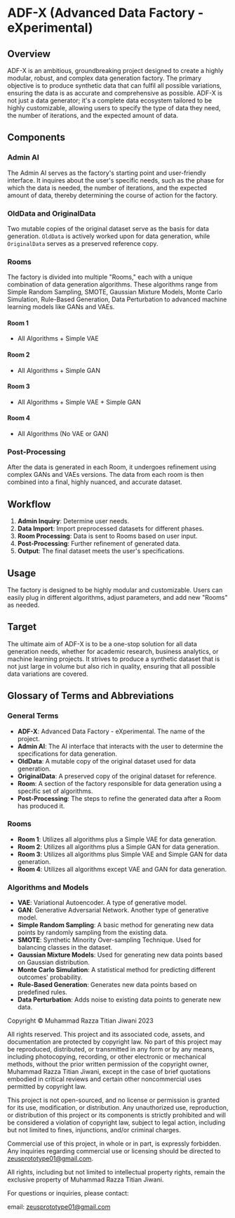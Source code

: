 # ADF-X (Advanced Data Factory - eXperimental)

## Overview
ADF-X is an ambitious, groundbreaking project designed to create a highly modular, robust, and complex data generation factory. The primary objective is to produce synthetic data that can fulfil all possible variations, ensuring the data is as accurate and comprehensive as possible. ADF-X is not just a data generator; it's a complete data ecosystem tailored to be highly customizable, allowing users to specify the type of data they need, the number of iterations, and the expected amount of data.

## Components

### Admin AI
The Admin AI serves as the factory's starting point and user-friendly interface. It inquires about the user's specific needs, such as the phase for which the data is needed, the number of iterations, and the expected amount of data, thereby determining the course of action for the factory.

### OldData and OriginalData
Two mutable copies of the original dataset serve as the basis for data generation. `OldData` is actively worked upon for data generation, while `OriginalData` serves as a preserved reference copy.

### Rooms
The factory is divided into multiple "Rooms," each with a unique combination of data generation algorithms. These algorithms range from Simple Random Sampling, SMOTE, Gaussian Mixture Models, Monte Carlo Simulation, Rule-Based Generation, Data Perturbation to advanced machine learning models like GANs and VAEs.

#### Room 1
- All Algorithms + Simple VAE

#### Room 2
- All Algorithms + Simple GAN

#### Room 3
- All Algorithms + Simple VAE + Simple GAN

#### Room 4
- All Algorithms (No VAE or GAN)

### Post-Processing
After the data is generated in each Room, it undergoes refinement using complex GANs and VAEs versions. The data from each room is then combined into a final, highly nuanced, and accurate dataset.

## Workflow

1. **Admin Inquiry**: Determine user needs.
2. **Data Import**: Import preprocessed datasets for different phases.
3. **Room Processing**: Data is sent to Rooms based on user input.
4. **Post-Processing**: Further refinement of generated data.
5. **Output**: The final dataset meets the user's specifications.

## Usage
The factory is designed to be highly modular and customizable. Users can easily plug in different algorithms, adjust parameters, and add new "Rooms" as needed.

## Target
The ultimate aim of ADF-X is to be a one-stop solution for all data generation needs, whether for academic research, business analytics, or machine learning projects. It strives to produce a synthetic dataset that is not just large in volume but also rich in quality, ensuring that all possible data variations are covered.

## Glossary of Terms and Abbreviations

### General Terms

- **ADF-X**: Advanced Data Factory - eXperimental. The name of the project.
- **Admin AI**: The AI interface that interacts with the user to determine the specifications for data generation.
- **OldData**: A mutable copy of the original dataset used for data generation.
- **OriginalData**: A preserved copy of the original dataset for reference.
- **Room**: A section of the factory responsible for data generation using a specific set of algorithms.
- **Post-Processing**: The steps to refine the generated data after a Room has produced it.

### Rooms

- **Room 1**: Utilizes all algorithms plus a Simple VAE for data generation.
- **Room 2**: Utilizes all algorithms plus a Simple GAN for data generation.
- **Room 3**: Utilizes all algorithms plus Simple VAE and Simple GAN for data generation.
- **Room 4**: Utilizes all algorithms except VAE and GAN for data generation.

### Algorithms and Models

- **VAE**: Variational Autoencoder. A type of generative model.
- **GAN**: Generative Adversarial Network. Another type of generative model.
- **Simple Random Sampling**: A basic method for generating new data points by randomly sampling from the existing data.
- **SMOTE**: Synthetic Minority Over-sampling Technique. Used for balancing classes in the dataset.
- **Gaussian Mixture Models**: Used for generating new data points based on Gaussian distribution.
- **Monte Carlo Simulation**: A statistical method for predicting different outcomes' probability.
- **Rule-Based Generation**: Generates new data points based on predefined rules.
- **Data Perturbation**: Adds noise to existing data points to generate new data.


Copyright © Muhammad Razza Titian Jiwani 2023

All rights reserved. This project and its associated code, assets, and documentation are protected by copyright law. No part of this project may be reproduced, distributed, or transmitted in any form or by any means, including photocopying, recording, or other electronic or mechanical methods, without the prior written permission of the copyright owner, Muhammad Razza Titian Jiwani, except in the case of brief quotations embodied in critical reviews and certain other noncommercial uses permitted by copyright law.

This project is not open-sourced, and no license or permission is granted for its use, modification, or distribution. Any unauthorized use, reproduction, or distribution of this project or its components is strictly prohibited and will be considered a violation of copyright law, subject to legal action, including but not limited to fines, injunctions, and/or criminal charges.

Commercial use of this project, in whole or in part, is expressly forbidden. Any inquiries regarding commercial use or licensing should be directed to zeusprototype01@gmail.com.

All rights, including but not limited to intellectual property rights, remain the exclusive property of Muhammad Razza Titian Jiwani.

For questions or inquiries, please contact:

email: zeusprototype01@gmail.com


